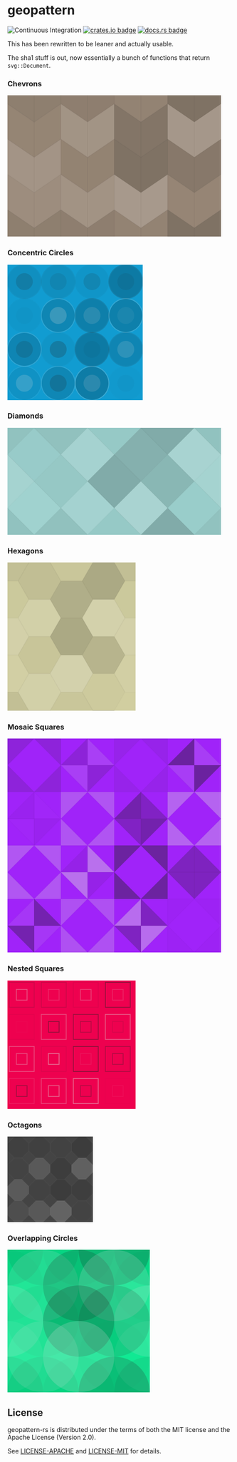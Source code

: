 # geopattern

![Continuous Integration](https://github.com/suyash/geopattern-rs/workflows/Continuous%20Integration/badge.svg) [![crates.io badge](https://img.shields.io/crates/v/geopattern.svg)](https://crates.io/crates/geopattern) [![docs.rs badge](https://docs.rs/geopattern/badge.svg)](https://docs.rs/geopattern)

This has been rewritten to be leaner and actually usable.

The sha1 stuff is out, now essentially a bunch of functions that return `svg::Document`.

### Chevrons

<img src="examples/readme/chevrons.svg">

### Concentric Circles

<img src="examples/readme/concentric_circles.svg">

### Diamonds

<img src="examples/readme/diamonds.svg">

### Hexagons

<img src="examples/readme/hexagons.svg">

### Mosaic Squares

<img src="examples/readme/mosaic_squares.svg">

### Nested Squares

<img src="examples/readme/nested_squares.svg">

### Octagons

<img src="examples/readme/octagons.svg">

### Overlapping Circles

<img src="examples/readme/overlapping_circles.svg">

## License

geopattern-rs is distributed under the terms of both the MIT license and the
Apache License (Version 2.0).

See [LICENSE-APACHE](LICENSE-APACHE) and [LICENSE-MIT](LICENSE-MIT) for details.
